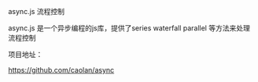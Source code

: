async.js 流程控制

async.js 是一个异步编程的js库，提供了series waterfall parallel 等方法来处理流程控制

项目地址：

https://github.com/caolan/async

